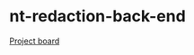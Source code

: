 # nt-redaction-back-end

[Project board](https://github.com/NathOrmond/nt-redaction-back-end/projects/2)
